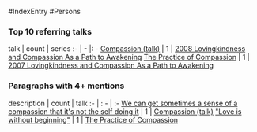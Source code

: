 #IndexEntry #Persons

### Top 10 referring talks
talk | count | series
:- | - |: -
<a data-href="Compassion (talk)" href="Compassion+%28talk%29" class="internal-link">Compassion (talk)</a> | 1 | <a data-href="2008 Lovingkindness and Compassion As a Path to Awakening" href="2008+Lovingkindness+and+Compassion+As+a+Path+to+Awakening" class="internal-link">2008 Lovingkindness and Compassion As a Path to Awakening</a>
<a data-href="The Practice of Compassion" href="The+Practice+of+Compassion" class="internal-link">The Practice of Compassion</a> | 1 | <a data-href="2007 Lovingkindness and Compassion As a Path to Awakening" href="2007+Lovingkindness+and+Compassion+As+a+Path+to+Awakening" class="internal-link">2007 Lovingkindness and Compassion As a Path to Awakening</a>

### Paragraphs with 4+ mentions
description | count | talk
:- | : - | :-
<a aria-label-position="top" aria-label="Compassion (talk) > We can get sometimes a sense of a compassion that its not the self doing it" data-href="Compassion (talk)#We can get sometimes a sense of a compassion that it's not the self doing it" href="Compassion+%28talk%29#We+can+get+sometimes+a+sense+of+a+compassion+that+it%27s+not+the+self+doing+it" class="internal-link">We can get sometimes a sense of a compassion that it&#x27;s not the self doing it</a> | 1 | <a data-href="Compassion (talk)" href="Compassion+%28talk%29" class="internal-link">Compassion (talk)</a>
<a aria-label-position="top" aria-label="The Practice of Compassion > Love is without beginning" data-href="The Practice of Compassion#Love is without beginning" href="The+Practice+of+Compassion#%22Love+is+without+beginning%22" class="internal-link">&quot;Love is without beginning&quot;</a> | 1 | <a data-href="The Practice of Compassion" href="The+Practice+of+Compassion" class="internal-link">The Practice of Compassion</a>

